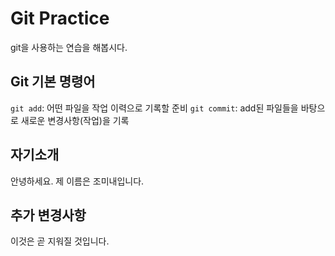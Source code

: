# Git Practice

git을 사용하는 연습을 해봅시다.

## Git 기본 명령어

`git add`: 어떤 파일을 작업 이력으로 기록할 준비
`git commit`: add된 파일들을 바탕으로 새로운 변경사항(작업)을 기록

## 자기소개

안녕하세요. 제 이름은 조미내입니다.

## 추가 변경사항
이것은 곧 지워질 것입니다.
